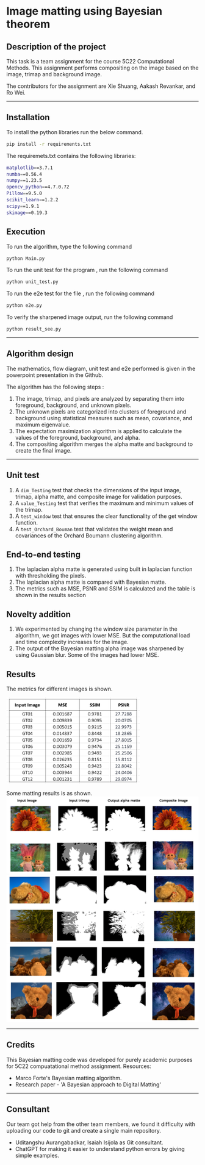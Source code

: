 # Image matting using Bayesian theorem

## Description of the project
This task is a team assignment for the course 5C22 Computational Methods. This assignment performs compositing on the image based on the image, trimap and background image.

The contributors for the assignment are Xie Shuang, Aakash Revankar, and Ro Wei.

---


## Installation 

To install the python libraries run the below command.

```sh                                 
pip install -r requirements.txt 
```

The requiremets.txt contains the following libraries:
```sh
matplotlib==3.7.1
numba==0.56.4
numpy==1.23.5
opencv_python==4.7.0.72
Pillow==9.5.0
scikit_learn==1.2.2
scipy==1.9.1
skimage==0.19.3
```

## Execution
To run the algorithm, type the following command

```sh
python Main.py
```
To run the unit test for the program , run the following command
```sh
python unit_test.py
```
To run the e2e test for the file , run the following command
```sh
python e2e.py
```

To verify the sharpened image output, run the following command
```sh
python result_see.py
```


---

## Algorithm design
The mathematics, flow diagram, unit test and e2e performed is given in the powerpoint presentation in the Github.

The algorithm has the following steps :

1. The image, trimap, and pixels are analyzed by separating them into foreground, background, and unknown pixels.
2. The unknown pixels are categorized into clusters of foreground and background using statistical measures such as mean, covariance, and maximum eigenvalue.
3. The expectation maximization algorithm is applied to calculate the values of the foreground, background, and alpha.
4. The compositing algorithm merges the alpha matte and background to create the final image.
---
## Unit test
1. A `dim_Testing` test that checks the dimensions of the input image, trimap, alpha matte, and composite image for validation purposes.
2. A `value_Testing` test that verifies the maximum and minimum values of the trimap.
3. A `test_window` test that ensures the clear functionality of the get window function.
4. A `test_Orchard_Bouman` test that validates the weight mean and covariances of the Orchard Boumann clustering algorithm.

## End-to-end testing
1. The laplacian alpha matte is generated using built in laplacian function with thresholding the pixels.
2. The laplacian alpha matte is compared with Bayesian matte.
3. The metrics such as MSE, PSNR and SSIM is calculated and the table is shown in the results section

## Novelty addition
1. We experimented by changing the window size parameter in the algorithm, we got images with lower MSE. But the computational  load and time complexity increases for the image.
2. The output of the Bayesian matting alpha image was sharpened by using Gaussian blur. Some of the images had lower MSE.

## Results
The metrics for different images is shown.

<img src= "metrics.png" width="350">

Some matting results is as shown.
<img src="1.png" >
<img src="2.png" >
<img src="3.png" >



---
## Credits

This Bayesian matting code was developed for purely academic purposes for 5C22 compuatational method assignment.
Resources:
- Marco Forte's Bayesian matting algorithm.
- Research paper - 'A Bayesian approach to Digital Matting'

---
## Consultant 
Our team got help from the other team members, we found it difficulty with uploading our code to git and create a single main repository. 

- Uditangshu Aurangabadkar, Isaiah Isijola  as Git consultant.
- ChatGPT for making it easier to understand python errors by giving simple examples.






